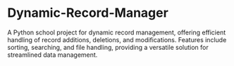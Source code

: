 # Dynamic-Record-Manager
A Python school project for dynamic record management, offering efficient handling of record additions, deletions, and modifications. Features include sorting, searching, and file handling, providing a versatile solution for streamlined data management.
